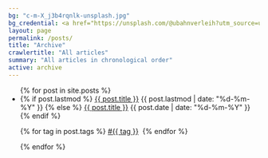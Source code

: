 ```yaml
---
bg: "c-m-X_j3b4rqnlk-unsplash.jpg"
bg_credential: <a href="https://unsplash.com/@ubahnverleih?utm_source=unsplash&utm_medium=referral&utm_content=creditCopyText">C M</a> on <a href="https://unsplash.com/?utm_source=unsplash&utm_medium=referral&utm_content=creditCopyText">Unsplash</a>
layout: page
permalink: /posts/
title: "Archive"
crawlertitle: "All articles"
summary: "All articles in chronological order"
active: archive
---
```


<ul class="year">
  {% for post in site.posts %}
    <li>
      {% if post.lastmod %}
        <a href="{{ post.url | relative_url}}">{{ post.title }}</a>
        <span class="date">{{ post.lastmod | date: "%d-%m-%Y"  }}</span>
      {% else %}
        <a href="{{ post.url | relative_url}}">{{ post.title }}</a>
        <span class="date">{{ post.date | date: "%d-%m-%Y"  }}</span>
      {% endif %}
      <p class="post-meta">
        {% for tag in post.tags %}
          <a href="{{ site.baseurl }}/posts/#{{ tag | downcase }}">#{{ tag }}</a>&nbsp;
        {% endfor %}
      </p>
    </li>
  {% endfor %}
</ul>

